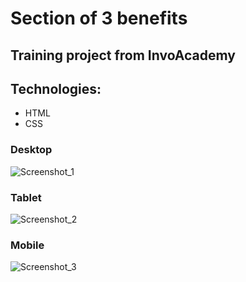 # Section of 3 benefits
## Training project from InvoAcademy
## Technologies:
* HTML
* CSS
### Desktop  
![Screenshot_1](https://github.com/Vogel-dev/Section-of-3-benefits/assets/60361545/7f1c5563-626d-4bca-97b1-8df1a6c2b4db)
### Tablet
![Screenshot_2](https://github.com/Vogel-dev/Section-of-3-benefits/assets/60361545/2e3f024e-a877-454e-8ce1-6c2d47211213)
### Mobile
![Screenshot_3](https://github.com/Vogel-dev/Section-of-3-benefits/assets/60361545/9862a1f4-5af3-4f57-9a1c-5d516ba9496a)
